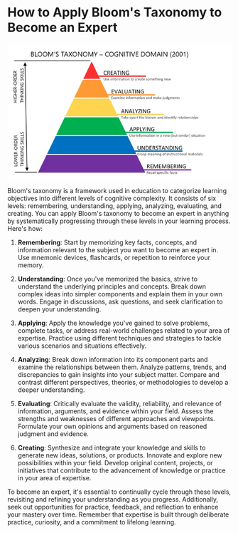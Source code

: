# How to Apply Bloom's Taxonomy to Become an Expert

![Bloom's Taxonomy](./Blooms-Taxonomy.jpg)

Bloom's taxonomy is a framework used in education to categorize learning objectives into different levels of cognitive complexity. It consists of six levels: remembering, understanding, applying, analyzing, evaluating, and creating. You can apply Bloom's taxonomy to become an expert in anything by systematically progressing through these levels in your learning process. Here's how:

1. **Remembering**: Start by memorizing key facts, concepts, and information relevant to the subject you want to become an expert in. Use mnemonic devices, flashcards, or repetition to reinforce your memory.

2. **Understanding**: Once you've memorized the basics, strive to understand the underlying principles and concepts. Break down complex ideas into simpler components and explain them in your own words. Engage in discussions, ask questions, and seek clarification to deepen your understanding.

3. **Applying**: Apply the knowledge you've gained to solve problems, complete tasks, or address real-world challenges related to your area of expertise. Practice using different techniques and strategies to tackle various scenarios and situations effectively.

4. **Analyzing**: Break down information into its component parts and examine the relationships between them. Analyze patterns, trends, and discrepancies to gain insights into your subject matter. Compare and contrast different perspectives, theories, or methodologies to develop a deeper understanding.

5. **Evaluating**: Critically evaluate the validity, reliability, and relevance of information, arguments, and evidence within your field. Assess the strengths and weaknesses of different approaches and viewpoints. Formulate your own opinions and arguments based on reasoned judgment and evidence.

6. **Creating**: Synthesize and integrate your knowledge and skills to generate new ideas, solutions, or products. Innovate and explore new possibilities within your field. Develop original content, projects, or initiatives that contribute to the advancement of knowledge or practice in your area of expertise.

To become an expert, it's essential to continually cycle through these levels, revisiting and refining your understanding as you progress. Additionally, seek out opportunities for practice, feedback, and reflection to enhance your mastery over time. Remember that expertise is built through deliberate practice, curiosity, and a commitment to lifelong learning.
